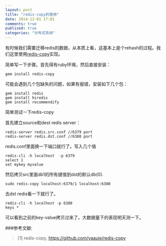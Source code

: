 ```yaml
---
layout: post
title: "redis-copy的使用"
date: 2014-12-01 17:01
comments: true
publised: true
categories: "分布式系统"
---
```


  有时候我们需要迁移redis的数据，从本质上看，这基本上是个rehash的过程。我们这里使用[redis-copy][1]实现。

  简单写一下步骤。首先得有ruby环境，然后直接安装：

  	gem install redis-copy

  可能会遇到几个包缺失的问题，如果有报错，安装如下几个包：

  	gem install redis
  	gem install hiredis
  	gem install recommendify

  简单测试一下redis-copy

  首先建立source和dest redis server：

  	redis-server redis.src.conf //6379 port
  	redis-server redis.dst.conf //6380 port

  redis.conf里面换一下端口就行了。写入几个值

  	redis-cli -h localhost  -p 6379
  	select 1
  	set mykey myvalue

  然后拷贝src里面db1的所有键值到dst的默认db(0).

  	sudo redis-copy localhost:6379/1 localhost:6380

  去dst redis看一下就行了。

  	redis-cli -h localhost -p 6380
  	keys *

  可以看到之前的key-value拷贝过来了。大数据量下的表现明天测一下。

[1]: https://github.com/yaauie/redis-copy   "redis-copy"

###参考文献:

>\[1] redis-copy, <https://github.com/yaauie/redis-copy>